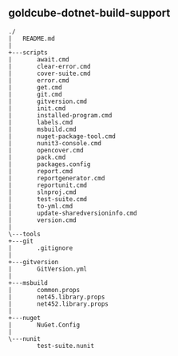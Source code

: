 goldcube-dotnet-build-support
-----------------------------

    ./ 
    |   README.md 
    |    
    +---scripts 
    |       await.cmd 
    |       clear-error.cmd 
    |       cover-suite.cmd 
    |       error.cmd 
    |       get.cmd 
    |       git.cmd 
    |       gitversion.cmd 
    |       init.cmd 
    |       installed-program.cmd 
    |       labels.cmd 
    |       msbuild.cmd 
    |       nuget-package-tool.cmd 
    |       nunit3-console.cmd 
    |       opencover.cmd 
    |       pack.cmd 
    |       packages.config 
    |       report.cmd 
    |       reportgenerator.cmd 
    |       reportunit.cmd 
    |       slnproj.cmd 
    |       test-suite.cmd 
    |       to-yml.cmd 
    |       update-sharedversioninfo.cmd 
    |       version.cmd 
    |        
    \---tools 
    +---git 
    |       .gitignore 
    |        
    +---gitversion 
    |       GitVersion.yml 
    |        
    +---msbuild 
    |       common.props 
    |       net45.library.props 
    |       net452.library.props 
    |        
    +---nuget 
    |       NuGet.Config 
    |        
    \---nunit 
            test-suite.nunit 

